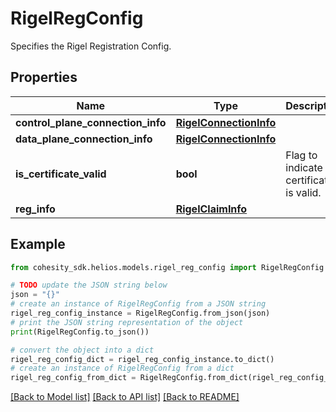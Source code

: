 # RigelRegConfig

Specifies the Rigel Registration Config.

## Properties

Name | Type | Description | Notes
------------ | ------------- | ------------- | -------------
**control_plane_connection_info** | [**RigelConnectionInfo**](RigelConnectionInfo.md) |  | [optional] 
**data_plane_connection_info** | [**RigelConnectionInfo**](RigelConnectionInfo.md) |  | [optional] 
**is_certificate_valid** | **bool** | Flag to indicate if certificate is valid. | [optional] 
**reg_info** | [**RigelClaimInfo**](RigelClaimInfo.md) |  | [optional] 

## Example

```python
from cohesity_sdk.helios.models.rigel_reg_config import RigelRegConfig

# TODO update the JSON string below
json = "{}"
# create an instance of RigelRegConfig from a JSON string
rigel_reg_config_instance = RigelRegConfig.from_json(json)
# print the JSON string representation of the object
print(RigelRegConfig.to_json())

# convert the object into a dict
rigel_reg_config_dict = rigel_reg_config_instance.to_dict()
# create an instance of RigelRegConfig from a dict
rigel_reg_config_from_dict = RigelRegConfig.from_dict(rigel_reg_config_dict)
```
[[Back to Model list]](../README.md#documentation-for-models) [[Back to API list]](../README.md#documentation-for-api-endpoints) [[Back to README]](../README.md)


